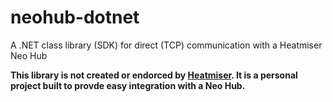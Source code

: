# neohub-dotnet
A .NET class library (SDK) for direct (TCP) communication with a Heatmiser Neo Hub

__This library is not created or endorced by [Heatmiser](https://www.heatmiser.com/en/). It is a personal project built to provde easy integration with a Neo Hub.__

